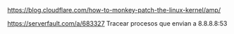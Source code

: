 https://blog.cloudflare.com/how-to-monkey-patch-the-linux-kernel/amp/


https://serverfault.com/a/683327
Tracear procesos que envian a 8.8.8.8:53
